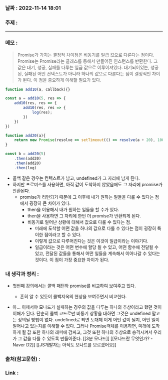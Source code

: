 ### 날짜 : 2022-11-14 18:01
### 주제 : 

---- 

### 메모 : 
>Promise가 가지는 결정적 차이점은 비동기를 일급 값으로 다룬다는 점이다. Promise는 Promise라는 클래스를 통해서 만들어진 인스턴스를 반환한다. 그 값은 대기, 성공, 실패를 다루는 일급 값으로 이루어져있다.  대기되어있는, 성공된, 실패된 어떤 컨텍스트가 아니라 하나의 값으로 다룬다는 점이 결정적인 차이가 된다. 이 점을 중요하게 이해할 필요가 있다. 


```javascript
function add10(a, callback){}

const a = add10(5, res => {
	add10(res, res => {
		add10(res, res => {
			log(res);
		})
	})
})

function add20(a){
	return new Promise(resolve => setTimeout(() => resolve(a + 20), 100));
}

const b = add20(5)
	.then(add20)
	.then(add20)
	.then(log)
```

- 콜백 같은 경우는 컨텍스트가 남고, undefined가 그 자리에 남게 된다. 
- 하지만 프로미스를 사용하면, 아직 값이 도착하지 않았음에도 그 자리에 promise가 반환된다. 
	- promise가 리턴되기 때문에 그 이후에 내가 원하는 일들을 다룰 수 있다는 점에서 굉장히 큰 차이가 있다. 
		- then을 이용해서 내가 원하는 일들을 할 수가 있다. 
		- then을 사용하면 그 자리에 한번 더 promise가 반환되게 된다. 
		- 비동기로 일어난 상황에 대해서 값으로 다룰 수 있다는 점. 
			- 미래에 도착할 어떤 값을 하나의 값으로 다룰 수 있다는 점이 굉장히 특이한 점이라고 할 수 있다. 
			- 이렇게 값으로 다루어진다는 것은 이것이 일급이라는 이야기다. 
			- 일급이라는 것은 어떤 변수에 할당 될 수 있고, 어떤 함수에 전달될 수 있고, 전달된 값들을 통해서 어떤 일들을 계속해서 이어나갈 수 있다는 것이다. 이 점이 가장 중요한 차이가 된다. 



### 내 생각과 정리 : 
- 첫번째 강의에서는 콜백 패턴와 promise를 비교하여 보여주고 있다. 
	- 흔히 알 수 있듯이 콜백지옥의 현상을 보여주면서 비교한다. 

 - 아... 이제서야 모나드가 실패하는 경우의 값을 다루는 하나의 추상이라고 했던 것이 이해가 된다. 단순히 콜백 코드로만 비동기 상황을 대하면 그것은 undefined 말고는 정의될 방법이 없다. undefined로 되면 도대체 이게 어떤 값이 될지, 어떤 일이 일어나고 있는지를 이해할 수 없다. 그러나 Promise객체를 이용하면, 미래에 도착하게 될 값 또한 하나의 래퍼에 감싸고, 그것 또한 하나의 추상으로 승격시켜서 우리가 그 값을 다룰 수 있도록 만들어준다. 
[[3분 모나드]]
[[모나드란 무엇인가? - Naver D2]]
[[JS개발자는 아직도 모나드를 모르겠어요]]


### 출처(참고문헌) : 


### Link : 

